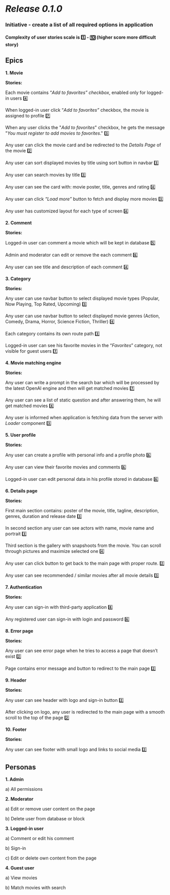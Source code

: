 # **_Release 0.1.0_**

### **Initiative -** create a list of all required options in application

#### **Complexity** of user stories scale is :one: - :keycap_ten: (higher score more difficult story)

## **Epics**

**1. Movie**

**Stories:**

Each movie contains “_Add to favorites” checkbox_, enabled only for logged-in users :four:

When logged-in user click “_Add to favorites”_ checkbox, the movie is assigned to profile :seven:

When any user clicks the "_Add to favorites_" checkbox, he gets the message "_You must register to add movies to favorites_." :three:

Any user can click the movie card and be redirected to the _Details Page_ of  the movie :two:

Any user can sort displayed movies by title using sort button in navbar :three:

Any user can search movies by title :three:

Any user can see the card with: movie poster, title, genres and rating :four:

Any user can click _“Load more”_ button to fetch and display more movies :three:

Any user has customized layout for each type of screen :four: 

**2. Comment**

**Stories:**

Logged-in user can comment a movie which will be kept in database :five:

Admin and moderator can edit or remove the each comment :six:

Any user can see title and description of each comment :four:

**3. Category**

**Stories:**

Any user can use navbar button to select displayed movie types (Popular, Now Playing, Top Rated, Upcoming) :three:

Any user can use navbar button to select displayed movie genres (Action, Comedy, Drama, Horror, Science Fiction, Thriller) :four:

Each category contains its own route path :three:

Logged-in user can see his favorite movies in the “_Favorites_” category, not visible for guest users :seven:

**4. Movie matching engine**

**Stories:**

Any user can write a prompt in the search bar which will be processed by the latest OpenAI engine and then will get matched movies :seven:

Any user can see a list of static question and after answering them, he will get matched movies :four:

Any user is informed when application is fetching data from the server with _Loader_ component :three:

**5. User profile**

**Stories:**

Any user can create a profile with personal info and a profile photo :six:

Any user can view their favorite movies and comments :six:

Logged-in user can edit personal data in his profile stored in database :six:

**6. Details page**

**Stories:**

First main section contains: poster of the movie, title, tagline, description, genres, duration and release date :three:

In second section any user can see actors with name, movie name and portrait :three:

Third section is the gallery with snapshoots from the movie. You can scroll through pictures and maximize selected one :four:

Any user can click button to get back to the main page with proper route. :two:  

Any user can see recommended / similar movies after all movie details :three:

**7. Authentication**

**Stories:**

Any user can sign-in with third-party application  :eight:

Any registered user can sign-in with login and password :six:

**8. Error page**

**Stories:**

Any user can see error page when he tries to access a page that doesn’t exist :two:

Page contains error message and button to redirect to the main page :two:

**9. Header**

**Stories:**

Any user can see header with logo and sign-in button :two:

After clicking on logo, any user is redirected to the main page with a smooth scroll to the top of the page :two:

**10. Footer**

**Stories:**

Any user can see footer with small logo and links to social media :two:

## **Personas**

**1. Admin**

a) All permissions

**2. Moderator**

a) Edit or remove user content on the page

b) Delete user from database or block

**3. Logged-in user**

a) Comment or edit his comment

b) Sign-in

c) Edit or delete own content from the page

**4. Guest user**

a) View movies

b) Match movies with search 
